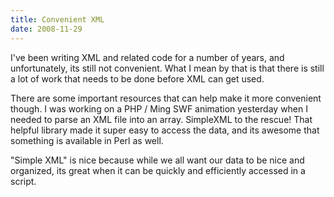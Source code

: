 ```yaml
---
title: Convenient XML
date: 2008-11-29
---
```

I've been writing XML and related code for a number of years, and unfortunately, its still not convenient. What I mean by that is that there is still a lot of work that needs to be done before XML can get used.

There are some important resources that can help make it more convenient though. I was working on a PHP / Ming SWF animation yesterday when I needed to parse an XML file into an array. SimpleXML to the rescue! That helpful library made it super easy to access the data, and its awesome that something is available in Perl as well.

"Simple XML" is nice because while we all want our data to be nice and organized, its great when it can be quickly and efficiently accessed in a script.

